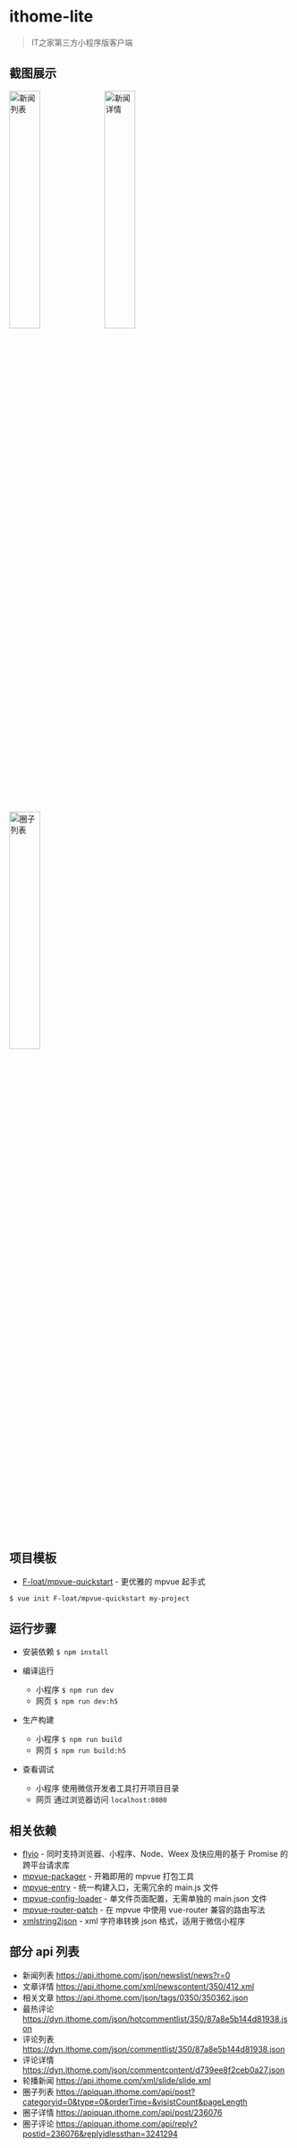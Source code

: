 # ithome-lite

> IT之家第三方小程序版客户端

## 截图展示

<p>
  <img alt="新闻列表" src="./screenshots/news.jpg" width="33%" />
  <img alt="新闻详情" src="./screenshots/detail.jpg" width="33%" />
  <img alt="圈子列表" src="./screenshots/quanzi.jpg" width="33%" />
</p>

## 项目模板

* [F-loat/mpvue-quickstart](https://github.com/F-loat/mpvue-quickstart) - 更优雅的 mpvue 起手式

``` bash
$ vue init F-loat/mpvue-quickstart my-project
```

## 运行步骤

* 安装依赖 `$ npm install`

* 编译运行
  - 小程序 `$ npm run dev`
  - 网页 `$ npm run dev:h5`

* 生产构建
  - 小程序 `$ npm run build`
  - 网页 `$ npm run build:h5`

* 查看调试
  - 小程序 使用微信开发者工具打开项目目录
  - 网页 通过浏览器访问 `localhost:8080`

## 相关依赖

* [flyio](https://github.com/wendux/fly) - 同时支持浏览器、小程序、Node、Weex 及快应用的基于 Promise 的跨平台请求库
* [mpvue-packager](https://github.com/F-loat/mpvue-packager) - 开箱即用的 mpvue 打包工具
* [mpvue-entry](https://github.com/F-loat/mpvue-entry) - 统一构建入口，无需冗余的 main.js 文件
* [mpvue-config-loader](https://github.com/F-loat/mpvue-config-loader) - 单文件页面配置，无需单独的 main.json 文件
* [mpvue-router-patch](https://github.com/F-loat/mpvue-router-patch) - 在 mpvue 中使用 vue-router 兼容的路由写法
* [xmlstring2json](https://github.com/vilien/xmlstring2json) - xml 字符串转换 json 格式，适用于微信小程序

## 部分 api 列表

* 新闻列表 https://api.ithome.com/json/newslist/news?r=0
* 文章详情 https://api.ithome.com/xml/newscontent/350/412.xml
* 相关文章 https://api.ithome.com/json/tags/0350/350362.json
* 最热评论 https://dyn.ithome.com/json/hotcommentlist/350/87a8e5b144d81938.json
* 评论列表 https://dyn.ithome.com/json/commentlist/350/87a8e5b144d81938.json
* 评论详情 https://dyn.ithome.com/json/commentcontent/d739ee8f2ceb0a27.json
* 轮播新闻 https://api.ithome.com/xml/slide/slide.xml
* 圈子列表 https://apiquan.ithome.com/api/post?categoryid=0&type=0&orderTime=&visistCount&pageLength
* 圈子详情 https://apiquan.ithome.com/api/post/236076
* 圈子评论 https://apiquan.ithome.com/api/reply?postid=236076&replyidlessthan=3241294
